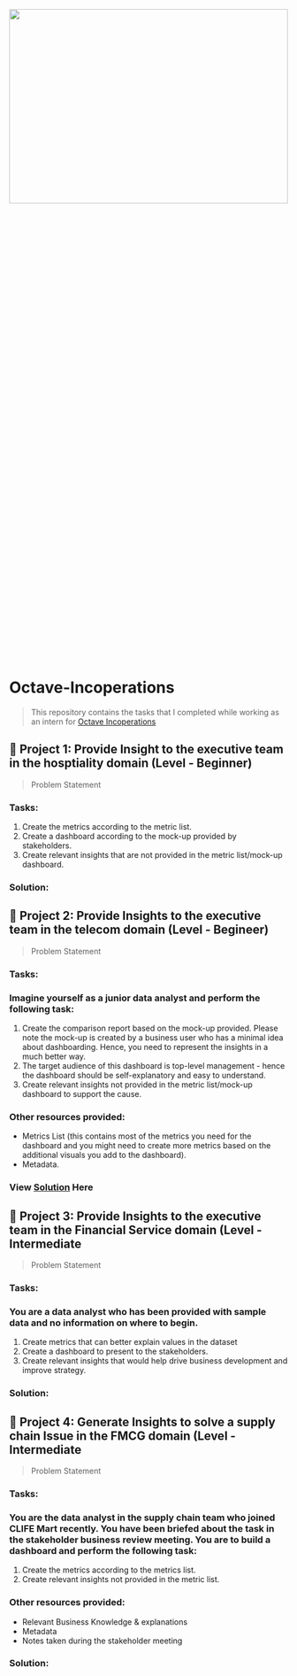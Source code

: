 <img src="https://cdn1.vc4a.com/media/2021/02/IMG-20210217-WA0010-1-1080x630.jpg" width="100%" height="30%">

# Octave-Incoperations
> This repository contains the tasks that I completed while working as an intern for [Octave Incoperations](https://octaveanalytics.com/) 

## :star2: Project 1: Provide Insight to the executive team in the hosptiality domain (Level - Beginner)
> Problem Statement

### Tasks:
1. Create the metrics according to the metric list.
2. Create a dashboard according to the mock-up provided by stakeholders.
3. Create relevant insights that are not provided in the metric list/mock-up dashboard.


### Solution: 


## :star2: Project 2: Provide Insights to the executive team in the telecom domain (Level - Begineer)
> Problem Statement

### Tasks:
### Imagine yourself as a junior data analyst and perform the following task:
1. Create the comparison report based on the mock-up provided. Please note the mock-up is created by a business user who has a minimal idea about  dashboarding. Hence, you need to represent the insights in a much better way.
2. The target audience of this dashboard is top-level management - hence the dashboard should be self-explanatory and easy to understand.
3. Create relevant insights not provided in the metric list/mock-up dashboard to support the cause.
### Other resources provided:
- Metrics List (this contains most of the metrics you need for the dashboard and you might need to create more metrics based on the additional visuals you add to the dashboard).
- Metadata.



### View [Solution](https://app.powerbi.com/links/rfNgTVcWUp?ctid=e8e74f90-d5ed-4b84-83be-3aecfb1dff03&pbi_source=linkShare&bookmarkGuid=1723866c-35ed-4e96-b6c9-4468bfb4151e) Here 



## :star2:  Project 3: Provide Insights to the executive team in the Financial Service domain (Level - Intermediate
> Problem Statement

### Tasks:
### You are a data analyst who has been provided with sample data and no information on where to begin.
1. Create metrics that can better explain values in the dataset
2. Create a dashboard to present to the stakeholders.
3. Create relevant insights that would help drive business development and improve strategy.



### Solution: 



## :star2:  Project 4: Generate Insights to solve a supply chain Issue in the FMCG domain (Level - Intermediate
> Problem Statement

### Tasks:
### You are the data analyst in the supply chain team who joined CLIFE Mart recently. You have been briefed about the task in the stakeholder business review meeting. You are to build a dashboard and perform the following task:
1. Create the metrics according to the metrics list.
2. Create relevant insights not provided in the metric list.

### Other resources provided:
-  Relevant Business Knowledge & explanations
-  Metadata
-  Notes taken during the stakeholder meeting



### Solution:
